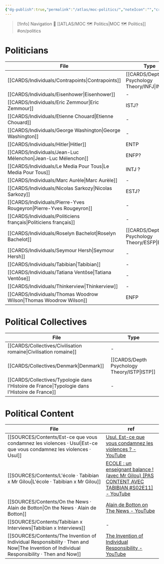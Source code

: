 ```yaml
---
{"dg-publish":true,"permalink":"/atlas/moc-politics/","noteIcon":"","created":"2023-02-19T16:07:17.175+01:00","updated":"2023-04-21T09:34:41.502+02:00"}
---
```


> [!Info] Navigation 💠
> [[ATLAS/MOC 🗺️ Politics\|MOC 🗺️ Politics]]  #on/politics 

# Politicians
| File                                                                  | Type                                            | language |
| --------------------------------------------------------------------- | ----------------------------------------------- | -------- |
| [[CARDS/Individuals/Contrapoints\|Contrapoints]]                   | [[CARDS/Depth Psychology Theory/INFJ\|INFJ]] | \-       |
| [[CARDS/Individuals/Eisenhower\|Eisenhower]]                       | \-                                              | \-       |
| [[CARDS/Individuals/Eric Zemmour\|Eric Zemmour]]                   | ISTJ?                                           | fr       |
| [[CARDS/Individuals/Etienne Chouard\|Etienne Chouard]]             | \-                                              | fr       |
| [[CARDS/Individuals/George Washington\|George Washington]]         | \-                                              | \-       |
| [[CARDS/Individuals/Hitler\|Hitler]]                               | ENTP                                            | \-       |
| [[CARDS/Individuals/Jean-Luc Mélenchon\|Jean-Luc Mélenchon]]       | ENFP?                                           | fr       |
| [[CARDS/Individuals/Le Media Pour Tous\|Le Media Pour Tous]]       | INTJ ?                                          | fr       |
| [[CARDS/Individuals/Marc Aurèle\|Marc Aurèle]]                     | \-                                              | \-       |
| [[CARDS/Individuals/Nicolas Sarkozy\|Nicolas Sarkozy]]             | ESTJ?                                           | fr       |
| [[CARDS/Individuals/Pierre-Yves Rougeyron\|Pierre-Yves Rougeyron]] | \-                                              | fr       |
| [[CARDS/Individuals/Politiciens français\|Politiciens français]]   | \-                                              | \-       |
| [[CARDS/Individuals/Roselyn Bachelot\|Roselyn Bachelot]]           | [[CARDS/Depth Psychology Theory/ESFP\|ESFP]] | fr       |
| [[CARDS/Individuals/Seymour Hersh\|Seymour Hersh]]                 | \-                                              | \-       |
| [[CARDS/Individuals/Tabibian\|Tabibian]]                           | \-                                              | fr       |
| [[CARDS/Individuals/Tatiana Ventôse\|Tatiana Ventôse]]             | \-                                              | fr       |
| [[CARDS/Individuals/Thinkerview\|Thinkerview]]                     | \-                                              | fr       |
| [[CARDS/Individuals/Thomas Woodrow Wilson\|Thomas Woodrow Wilson]] | ENFP                                            | \-       |


# Political Collectives 
| File                                                                                              | Type                                            |
| ------------------------------------------------------------------------------------------------- | ----------------------------------------------- |
| [[CARDS/Collectives/Civilisation romaine\|Civilisation romaine]]                               | \-                                              |
| [[CARDS/Collectives/Denmark\|Denmark]]                                                         | [[CARDS/Depth Psychology Theory/ISTP\|ISTP]] |
| [[CARDS/Collectives/Typologie dans l'Histoire de France\|Typologie dans l'Histoire de France]] | \-                                              |


# Political Content
| File                                                                                                                                         | ref                                                                                                                                          |
| -------------------------------------------------------------------------------------------------------------------------------------------- | -------------------------------------------------------------------------------------------------------------------------------------------- |
| [[SOURCES/Contents/Est-ce que vous condamnez les violences · Usul\|Est-ce que vous condamnez les violences · Usul]]                       | [Usul. Est-ce que vous condamnez les violences ? - YouTube](https://www.youtube.com/watch?v=L6OW3C-Y3fU)                                     |
| [[SOURCES/Contents/L'école · Tabibian x Mr Gilou\|L'école · Tabibian x Mr Gilou]]                                                         | [ECOLE : un enseignant balance ! (avec Mr Gilou) [PAS CONTENT AVEC TABIBIAN #S02E11] - YouTube](https://www.youtube.com/watch?v=HtASaZOlxUU) |
| [[SOURCES/Contents/On the News · Alain de Botton\|On the News · Alain de Botton]]                                                         | [Alain de Botton on The News - YouTube](https://www.youtube.com/watch?v=SNr-AoFLjok&t=3s)                                                    |
| [[SOURCES/Contents/Tabibian x Interviews\|Tabibian x Interviews]]                                                                         | \-                                                                                                                                           |
| [[SOURCES/Contents/The Invention of Individual Responsibility · Then and Now\|The Invention of Individual Responsibility · Then and Now]] | [The Invention of Individual Responsibility - YouTube](https://youtu.be/tp4FGAv2gks)                                                         |
